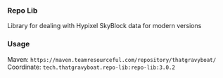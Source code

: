
### Repo Lib

Library for dealing with Hypixel SkyBlock data for modern versions

### Usage

Maven: `https://maven.teamresourceful.com/repository/thatgravyboat/`
Coordinate: `tech.thatgravyboat.repo-lib:repo-lib:3.0.2`